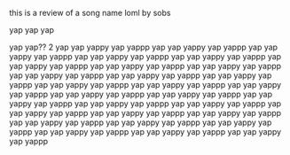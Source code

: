 this is a review of a song name loml by sobs


yap yap yap


yap yap??
2
yap yap yappy yap yappp yap yap yappy yap yappp yap yap yappy yap yappp yap yap yappy yap yappp yap yap yappy yap yappp yap yap yappy yap yappp yap yap yappy yap yappp yap yap yappy yap yappp yap yap yappy yap yappp yap yap yappy yap yappp yap yap yappy yap yappp yap yap yappy yap yappp yap yap yappy yap yappp yap yap yappy yap yappp yap yap yappy yap yappp yap yap yappy yap yappp yap yap yappy yap yappp yap yap yappy yap yappp yap yap yappy yap yappp yap yap yappy yap yappp yap yap yappy yap yappp yap yap yappy yap yappp yap yap yappy yap yappp yap yap yappy yap yappp yap yap yappy yap yappp yap yap yappy yap yappp yap yap yappy yap yappp yap yap yappy yap yappp 